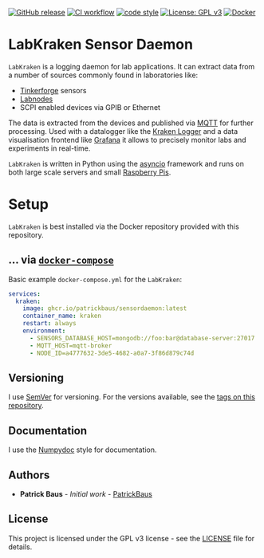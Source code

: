 [![GitHub release](https://img.shields.io/github/release/PatrickBaus/sensorDaemon.svg)](../../releases/latest)
[![CI workflow](https://img.shields.io/github/actions/workflow/status/PatrickBaus/sensorDaemon/ci.yml?branch=master&label=ci&logo=github)](../../actions?workflow=ci)
[![code style](https://img.shields.io/badge/code%20style-black-000000.svg)](https://github.com/psf/black)
[![License: GPL v3](https://img.shields.io/badge/License-GPL%20v3-blue.svg)](LICENSE)
[![Docker](https://img.shields.io/badge/docker-%230db7ed.svg?style=flat&logo=docker&logoColor=white)](../../pkgs/container/sensordaemon)
# LabKraken Sensor Daemon
`LabKraken` is a logging daemon for lab applications. It can extract data from a number of sources commonly found in
laboratories like:
 * [Tinkerforge](https://www.tinkerforge.com/en/shop/bricklets.html) sensors
 * [Labnodes](https://github.com/TU-Darmstadt-APQ/Labnode_PID)
 * SCPI enabled devices via GPIB or Ethernet

The data is extracted from the devices and published via [MQTT](https://en.wikipedia.org/wiki/MQTT) for further
processing. Used with a datalogger like the [Kraken Logger](https://github.com/PatrickBaus/database_logger) and
a data visualisation frontend like [Grafana](https://grafana.com/grafana/) it allows to precisely monitor labs and
experiments in real-time.

`LabKraken` is written in Python using the [asyncio](https://docs.python.org/3/library/asyncio.html) framework and runs on
both large scale servers and small [Raspberry Pis](https://www.raspberrypi.com/).

# Setup
`LabKraken` is best installed via the Docker repository provided with this repository.

## ... via [`docker-compose`](https://github.com/docker/compose)

Basic example `docker-compose.yml` for the `LabKraken`:
```yaml
services:
  kraken:
    image: ghcr.io/patrickbaus/sensordaemon:latest
    container_name: kraken
    restart: always
    environment:
      - SENSORS_DATABASE_HOST=mongodb://foo:bar@database-server:27017
      - MQTT_HOST=mqtt-broker
      - NODE_ID=a4777632-3de5-4682-a0a7-3f86d879c74d 
```

## Versioning
I use [SemVer](http://semver.org/) for versioning. For the versions available, see the
[tags on this repository](/../../tags).

## Documentation
I use the [Numpydoc](https://numpydoc.readthedocs.io/en/latest/format.html) style for documentation.

## Authors
* **Patrick Baus** - *Initial work* - [PatrickBaus](https://github.com/PatrickBaus)

## License
This project is licensed under the GPL v3 license - see the [LICENSE](LICENSE) file for details.

